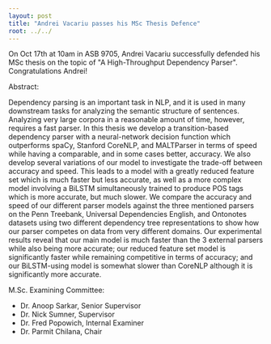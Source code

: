 ```yaml
---
layout: post
title: "Andrei Vacariu passes his MSc Thesis Defence"
root: ../../
---
```


On Oct 17th at 10am in ASB 9705, Andrei Vacariu successfully defended his MSc
thesis on the topic of "A High-Throughput Dependency Parser". Congratulations Andrei!

Abstract:

Dependency parsing is an important task in NLP, and it is used in many downstream tasks for analyzing the semantic structure of sentences. Analyzing very large corpora in a reasonable amount of time, however, requires a fast parser. In this thesis we develop a transition-based dependency parser with a neural-network decision function which outperforms spaCy, Stanford CoreNLP, and MALTParser in terms of speed while having a comparable, and in some cases better, accuracy. We also develop several variations of our model to investigate the trade-off between accuracy and speed. This leads to a model with a greatly reduced feature set which is much faster but less accurate, as well as a more complex model involving a BiLSTM simultaneously trained to produce POS tags which is more accurate, but much slower. We compare the accuracy and speed of our different parser models against the three mentioned parsers on the Penn Treebank, Universal Dependencies English, and Ontonotes datasets using two different dependency tree representations to show how our parser competes on data from very different domains. Our experimental results reveal that our main model is much faster than the 3 external parsers while also being more accurate; our reduced feature set model is significantly faster while remaining competitive in terms of accuracy; and our BiLSTM-using model is somewhat slower than CoreNLP although it is significantly more accurate.

M.Sc. Examining Committee:

* Dr. Anoop Sarkar, Senior Supervisor
* Dr. Nick Sumner, Supervisor
* Dr. Fred Popowich, Internal Examiner
* Dr. Parmit Chilana, Chair

